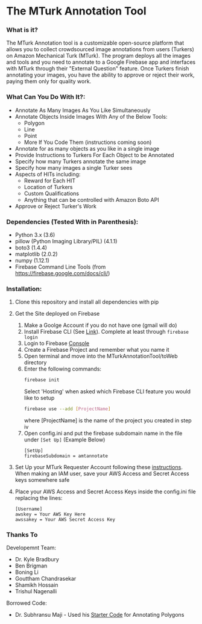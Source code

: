 # The MTurk Annotation Tool

### What is it?
The MTurk Annotation tool is a customizable open-source platform that allows you to collect crowdsourced image annotations from users (Turkers) on Amazon Mechanical Turk (MTurk). The program deploys all the images and tools and you need to annotate to a Google Firebase app and interfaces with MTurk through their "External Question" feature. Once Turkers finish annotating your images, you have the ability to approve or reject their work, paying them only for quality work.

### What Can You Do With It?:
- Annotate As Many Images As You Like Simultaneously
- Annotate Objects Inside Images With Any of the Below Tools:
 	- Polygon
 	- Line 
    - Point
    - More If You Code Them (instructions coming soon)
- Annotate for as many objects as you like in a single image
- Provide Instructions to Turkers For Each Object to be Annotated
- Specify how many Turkers annotate the same image
- Specify how many images a single Turker sees
- Aspects of HITs including:
  - Reward for Each HIT
  - Location of Turkers
  - Custom Qualifications
  - Anything that can be controlled with Amazon Boto API
- Approve or Reject Turker's Work 

### Dependencies (Tested With in Parenthesis):
- Python 3.x (3.6)
- pillow (Python Imaging Library/PIL) (4.1.1)
- boto3 (1.4.4) 
- matplotlib (2.0.2)
- numpy (1.12.1)
- Firebase Command Line Tools (from https://firebase.google.com/docs/cli/)

### Installation:
1. Clone this repository and install all dependencies with pip

2. Get the Site deployed on Firebase
	1. Make a Goolge Account if you do not have one (gmail will do)
	2. Install Firebase CLI (See [Link](https://firebase.google.com/docs/cli/)). Complete at least through ```firebase login```
	3. Login to Firebase [Console](https://console.firebase.google.com/)
	4. Create a Firebase Project and remember what you name it
	5. Open terminal and move into the MTurkAnnotationTool/toWeb directory
	6. Enter the following commands:
		```bash
		firebase init 
		```
		Select 'Hosting' when asked which Firebase CLI feature you would like to setup
		```bash
		firebase use --add [ProjectName]
		```
		where [ProjectName] is the name of the project you created in step iv
	7. Open config.ini and put the firebase subdomain name in the file under ```[Set Up]``` (Example Below)
		```
		[SetUp]
		firebaseSubdomain = amtannotate
		```
3. Set Up your MTurk Requester Account following these [instructions](http://docs.aws.amazon.com/AWSMechTurk/latest/AWSMechanicalTurkGettingStartedGuide/SetUp.html#setup-aws-account). When making an IAM user, save your AWS Access and Secret Access keys somewhere safe

4. Place your AWS Access and Secret Access Keys inside the config.ini file replacing the lines:
	```
	[Username]
	awskey = Your AWS Key Here
	awssakey = Your AWS Secret Access Key
	```

### Thanks To
Developemnt Team:
- Dr. Kyle Bradbury
- Ben Brigman
- Boning Li
- Gouttham Chandrasekar
- Shamikh Hossain
- Trishul Nagenalli

Borrowed Code:
- Dr. Subhransu Maji - Used his [Starter Code](http://people.cs.umass.edu/~smaji/projects/mturk/index.html) for Annotating Polygons 




